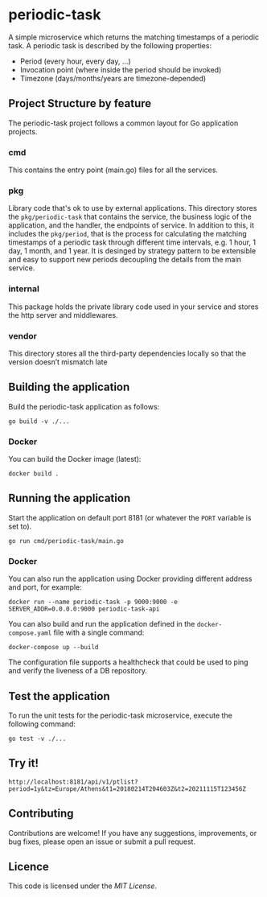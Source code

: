 # periodic-task
A simple microservice which returns the matching timestamps of a periodic task. A periodic task is described by the following properties:
* Period (every hour, every day, ...)
* Invocation point (where inside the period should be invoked)
* Timezone (days/months/years are timezone-depended)

## Project Structure by feature
The periodic-task project follows a common layout for Go application projects.
### cmd
This contains the entry point (main.go) files for all the services.
### pkg
Library code that's ok to use by external applications. This directory stores the `pkg/periodic-task` that contains the service, the business logic of the application, and the handler, the endpoints of service.  In addition to this, it includes the `pkg/period`, that is the process for calculating the matching timestamps of a periodic task through different time intervals, e.g. 1 hour, 1 day, 1 month, and 1 year. It is desinged by strategy pattern to be extensible and easy to support new periods decoupling the details from the main service.
### internal
This package holds the private library code used in your service and stores the http server and middlewares.
### vendor
This directory stores all the third-party dependencies locally so that the version doesn’t mismatch late

## Building the application
Build the periodic-task application as follows:
```
go build -v ./...
```

### Docker
You can build the Docker image (latest):
```
docker build .
```

## Running the application
Start the application on default port 8181 (or whatever the `PORT` variable is set to).
```
go run cmd/periodic-task/main.go
```

### Docker
You can also run the application using Docker providing different address and port, for example:
```
docker run --name periodic-task -p 9000:9000 -e SERVER_ADDR=0.0.0.0:9000 periodic-task-api
```

You can also build and run the application defined in the `docker-compose.yaml` file with a single command:
```
docker-compose up --build
```
The configuration file supports a healthcheck that could be used to ping and verify the liveness of a DB repository.

## Test the application
To run the unit tests for the periodic-task microservice, execute the following command:
```
go test -v ./...
```

## Try it!
```
http://localhost:8181/api/v1/ptlist?period=1y&tz=Europe/Athens&t1=20180214T204603Z&t2=20211115T123456Z
```

## Contributing
Contributions are welcome! If you have any suggestions, improvements, or bug fixes, please open an issue or submit a pull request.

## Licence
This code is licensed under the *MIT License*.
